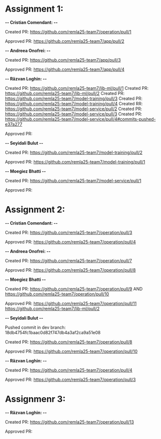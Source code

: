 # Assignment 1:

**-- Cristian Comendant: --**

Created PR: https://github.com/remla25-team7/operation/pull/1 

Approved PR: https://github.com/remla25-team7/app/pull/2

**-- Andreea Onofrei: --**

Created PR: https://github.com/remla25-team7/app/pull/3

Approved PR: https://github.com/remla25-team7/app/pull/4

**-- Răzvan Loghin: --**

Created PR: https://github.com/remla25-team7/lib-ml/pull/1
Created PR: https://github.com/remla25-team7/lib-ml/pull/2
Created PR: https://github.com/remla25-team7/model-training/pull/3
Created PR: https://github.com/remla25-team7/model-training/pull/4
Created RR: https://github.com/remla25-team7/model-service/pull/2
Created PR: https://github.com/remla25-team7/model-service/pull/3
Created PR: https://github.com/remla25-team7/model-service/pull/4#commits-pushed-e37a277

Approved PR: 

**-- Seyidali Bulut --**

Created PR: https://github.com/remla25-team7/model-training/pull/2

Approved PR: https://github.com/remla25-team7/model-training/pull/1

**-- Moegiez Bhatti --**

Created PR: https://github.com/remla25-team7/model-service/pull/1

Approved PR: 


# Assignment 2:

**-- Cristian Comendant: --**

Created PR: https://github.com/remla25-team7/operation/pull/3

Approved PR: https://github.com/remla25-team7/operation/pull/4 

**-- Andreea Onofrei: --**

Created PR: https://github.com/remla25-team7/operation/pull/7

Approved PR: https://github.com/remla25-team7/operation/pull/8

**-- Moegiez Bhatti --**

Created PR: https://github.com/remla25-team7/operation/pull/9 
        AND https://github.com/remla25-team7/operation/pull/10

Approved PR:
https://github.com/remla25-team7/operation/pull/11
https://github.com/remla25-team7/lib-ml/pull/2

**-- Seyidali Bulut --**

Pushed commit in dev branch: 18db4754fc1baac0d82f747db4a3af2ca9a51e08

Created PR: https://github.com/remla25-team7/operation/pull/8

Approved PR: https://github.com/remla25-team7/operation/pull/10

**-- Răzvan Loghin: --**

Created PR: https://github.com/remla25-team7/operation/pull/4

Approved PR: https://github.com/remla25-team7/operation/pull/3

# Assignmenr 3: 

**-- Răzvan Loghin: --**

Created PR: https://github.com/remla25-team7/operation/pull/13

Approved PR: 